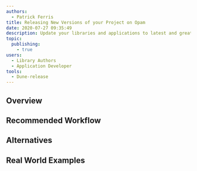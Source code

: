 ```yaml
---
authors:
  - Patrick Ferris
title: Releasing New Versions of your Project on Opam
date: 2020-07-27 09:35:49
description: Update your libraries and applications to latest and greatest version
topic: 
  publishing: 
    - true
users:
  - Library Authors
  - Application Developer
tools:
  - Dune-release
---
```


## Overview

## Recommended Workflow

## Alternatives

## Real World Examples
